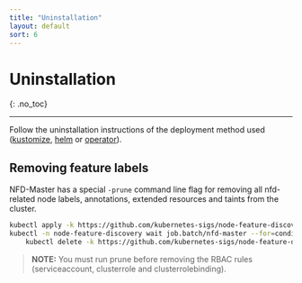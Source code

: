 ```yaml
---
title: "Uninstallation"
layout: default
sort: 6
---
```


# Uninstallation
{: .no_toc}

---

Follow the uninstallation instructions of the deployment method used
([kustomize](kustomize.md#uninstallation),
[helm](helm.md#uninstalling-the-chart) or
[operator](operator.md#uninstallation)).

## Removing feature labels

NFD-Master has a special `-prune` command line flag for removing all
nfd-related node labels, annotations, extended resources and taints from the
cluster.

```bash
kubectl apply -k https://github.com/kubernetes-sigs/node-feature-discovery/deployment/overlays/prune?ref={{ site.release }}
kubectl -n node-feature-discovery wait job.batch/nfd-master --for=condition=complete && \
    kubectl delete -k https://github.com/kubernetes-sigs/node-feature-discovery/deployment/overlays/prune?ref={{ site.release }}
```

> **NOTE:** You must run prune before removing the RBAC rules (serviceaccount,
> clusterrole and clusterrolebinding).
